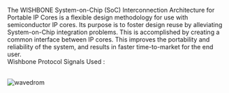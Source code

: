 
 The WISHBONE  System-on-Chip (SoC) Interconnection Architecture for Portable IP Cores is a flexible design methodology for use with semiconductor IP cores. Its purpose is to foster design reuse by alleviating System-on-Chip integration problems. This is accomplished by creating a common interface between IP cores. This improves the portability and reliability of the system, and results in faster time-to-market for the end user. </br>
  Wishbone Protocol Signals Used :</br>
 </br>
 
![wavedrom](https://user-images.githubusercontent.com/63745645/188150725-0586d9b1-c166-47e3-a996-43ba2c34ad41.png)
